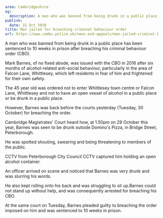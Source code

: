 ```yaml
area: Cambridgeshire
og:
  description: A man who was banned from being drunk in a public place has been sentenced to 10 weeks in prison after breaching his criminal behaviour order (CBO).
publish:
  date: 31 Oct 2018
title: Man jailed for breaching criminal behaviour order
url: https://www.cambs.police.uk/news-and-appeals/man-jailed-criminal-behaviour-order-mark-barnes
```

A man who was banned from being drunk in a public place has been sentenced to 10 weeks in prison after breaching his criminal behaviour order (CBO).

Mark Barnes, of no fixed abode, was issued with the CBO in 2016 after six months of alcohol-related anti-social behaviour, particularly in the area of Falcon Lane, Whittlesey, which left residents in fear of him and frightened for their own safety.

The 45 year old was ordered not to enter Whittlesey town centre or Falcon Lane, Whittlesey and not to have an open vessel of alcohol in a public place or be drunk in a public place.

However, Barnes was back before the courts yesterday (Tuesday, 30 October) for breaching the order.

Cambridge Magistrates' Court heard how, at 1.50pm on 29 October this year, Barnes was seen to be drunk outside Domino's Pizza, in Bridge Street, Peterborough.

He was spotted shouting, swearing and being threatening to members of the public.

CCTV from Peterborough City Council CCTV captured him holding an open alcohol container.

An officer arrived on scene and noticed that Barnes was very drunk and was slurring his words.

He also kept rolling onto his back and was struggling to sit up.Barnes could not stand up without help, and was consequently arrested for breaching his CBO.

At the same court on Tuesday, Barnes pleaded guilty to breaching the order imposed on him and was sentenced to 10 weeks in prison.
